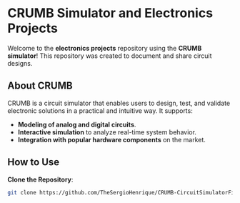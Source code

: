 # CRUMB Simulator and Electronics Projects

Welcome to the **electronics projects** repository using the **CRUMB simulator**! This repository was created to document and share circuit designs.

## About CRUMB

CRUMB is a circuit simulator that enables users to design, test, and validate electronic solutions in a practical and intuitive way. It supports:

- **Modeling of analog and digital circuits**.
- **Interactive simulation** to analyze real-time system behavior.
- **Integration with popular hardware components** on the market.

## How to Use

**Clone the Repository**:
```bash
git clone https://github.com/TheSergioHenrique/CRUMB-CircuitSimulatorFiles.git
